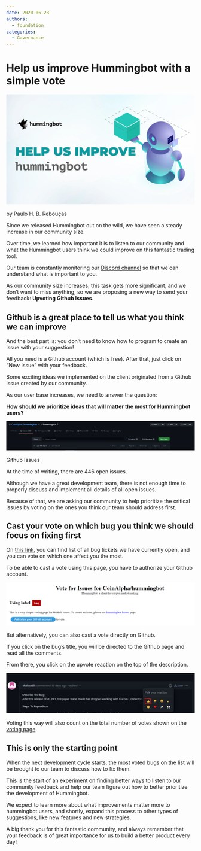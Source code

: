 ```yaml
---
date: 2020-06-23
authors:
  - foundation
categories:
  - Governance
---
```


# Help us improve Hummingbot with a simple vote

![](./Help_Us_Improve_Hummingbot_2.webp)

by Paulo H. B. Rebouças

Since we released Hummingbot out on the wild, we have seen a steady increase in our community size.

Over time, we learned how important it is to listen to our community and what the Hummingbot users think we could improve on this fantastic trading tool.

Our team is constantly monitoring our [Discord channel](https://discord.com/invite/hummingbot) so that we can understand what is important to you.

As our community size increases, this task gets more significant, and we don’t want to miss anything, so we are proposing a new way to send your feedback: **Upvoting Github Issues**.

<!-- more -->

## Github is a great place to tell us what you think we can improve

And the best part is: you don’t need to know how to program to create an issue with your suggestion!

All you need is a Github account (which is free). After that, just click on “New Issue” with your feedback.

Some exciting ideas we implemented on the client originated from a Github issue created by our community.

As our user base increases, we need to answer the question:

**How should we prioritize ideas that will matter the most for Hummingbot users?**

![](./Captura_de_tela_2021-06-23_17.18.25.png)

Github Issues

At the time of writing, there are 446 open issues.

Although we have a great development team, there is not enough time to properly discuss and implement all details of all open issues.

Because of that, we are asking our community to help prioritize the critical issues by voting on the ones you think our team should address first.

## Cast your vote on which bug you think we should focus on fixing first

On [this link](https://vote.biglybt.com/CoinAlpha/hummingbot/bug?ref=blog.hummingbot.org), you can find list of all bug tickets we have currently open, and you can vote on which one affect you the most.

To be able to cast a vote using this page, you have to authorize your Github account.

![](./Captura_de_tela_2021-06-23_17.48.06.png)

But alternatively, you can also cast a vote directly on Github.

If you click on the bug’s title, you will be directed to the Github page and read all the comments.

From there, you click on the upvote reaction on the top of the description.

![](./InkedInkedCaptura_de_tela_2021-06-23_17.56.17_LI.jpg)

Voting this way will also count on the total number of votes shown on the [voting page](https://vote.biglybt.com/CoinAlpha/hummingbot/bug?ref=blog.hummingbot.org).

## This is only the starting point

When the next development cycle starts, the most voted bugs on the list will be brought to our team to discuss how to fix them.

This is the start of an experiment on finding better ways to listen to our community feedback and help our team figure out how to better prioritize the development of Hummingbot.

We expect to learn more about what improvements matter more to hummingbot users, and shortly, expand this process to other types of suggestions, like new features and new strategies.

A big thank you for this fantastic community, and always remember that your feedback is of great importance for us to build a better product every day!